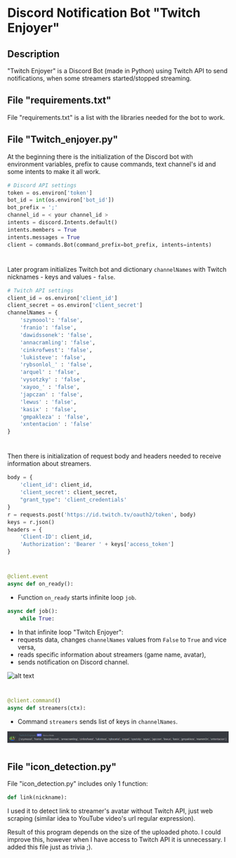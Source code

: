 # Discord Notification Bot "Twitch Enjoyer"

## Description

"Twitch Enjoyer" is a Discord Bot (made in Python) using Twitch API to send notifications, when some streamers started/stopped streaming. 

## File "requirements.txt"
File "requirements.txt" is a list with the libraries needed for the bot to work.

## File "Twitch_enjoyer.py"
At the beginning there is the initialization of the Discord bot with environment variables, prefix to cause commands, text channel's id and some intents to make it all work.
```python
# Discord API settings
token = os.environ['token']
bot_id = int(os.environ['bot_id'])
bot_prefix = ';'
channel_id = < your channel_id >
intents = discord.Intents.default()
intents.members = True
intents.messages = True
client = commands.Bot(command_prefix=bot_prefix, intents=intents)
```
#
Later program initializes Twitch bot and dictionary ```channelNames``` with Twitch nicknames - keys and values - ```false```. 
```python
# Twitch API settings
client_id = os.environ['client_id']
client_secret = os.environ['client_secret']
channelNames = {
    'szymoool': 'false', 
    'franio': 'false', 
    'dawidssonek': 'false', 
    'annacramling': 'false', 
    'cinkrofwest': 'false', 
    'lukisteve': 'false',
    'rybsonlol_' : 'false',
    'arquel' : 'false',
    'vysotzky' : 'false',
    'xayoo_' : 'false',
    'japczan' : 'false',
    'lewus' : 'false',
    'kasix' : 'false',
    'gmpakleza' : 'false',
    'xntentacion' : 'false'
}
```
#
Then there is initialization of request body and headers needed to receive information about streamers.
```python
body = {
    'client_id': client_id,
    'client_secret': client_secret,
    "grant_type": 'client_credentials'
}
r = requests.post('https://id.twitch.tv/oauth2/token', body)
keys = r.json()
headers = {
    'Client-ID': client_id,
    'Authorization': 'Bearer ' + keys['access_token']
}
```
#
```python
@client.event
async def on_ready():
```
- Function ```on_ready``` starts infinite loop ```job```.

```python
async def job():
    while True:
```
- In that infinite loop "Twitch Enjoyer":
- requests data, 
changes ```channelNames``` values from ```False``` to ```True``` and vice versa,
- reads specific information about streamers (game name, avatar),
- sends notification on Discord channel.

![alt text](https://github.com/Resmakor/Twitch_Enjoyer_Public/blob/main/snippets/How_it_works_1.png?raw=true)

#
```python
@client.command()
async def streamers(ctx):
```
- Command ```streamers``` sends list of keys in ```channelNames```.

![alt text](https://github.com/Resmakor/Discord-Notification-Bot/blob/main/snippets/How_it_works_2_a.png?raw=true)

#
## File "icon_detection.py"
File "icon_detection.py" includes only 1 function:
```python
def link(nickname):
```
I used it to detect link to streamer's avatar without Twitch API, just web scraping (similar idea to YouTube video's url regular expression). 

Result of this program depends on the size of the uploaded photo. I could improve this, however when I have access to Twitch API it is unnecessary. I added this file just as trivia ;).

